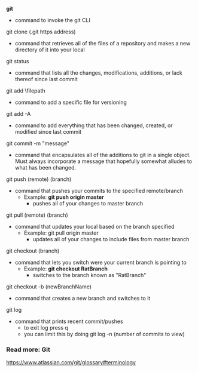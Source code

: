**git** 
- command to invoke the git CLI

git clone (.git https address)
- command that retrieves all of the files of a repository and makes a new directory of it into your local

git status
- command that lists all the changes, modifications, additions, or lack thereof since last commit

git add \filepath
- command to add a specific file for versioning

git add -A
- command to add everything that has been changed, created, or modified since last commit

git commit -m "message"
- command that encapsulates all of the additions to git in a single object. Must always incorporate a message that hopefully somewhat alludes to what has been changed.

git push (remote) (branch)
- command that pushes your commits to the specified remote/branch
	- Example: **git push origin master**
		- pushes all of your changes to master branch

git pull (remote) (branch)
- command that updates your local based on the branch specified
	- Example: git pull origin master
		- updates all of your changes to include files from master branch

git checkout (branch)
- command that lets you switch were your current branch is pointing to
	- Example: **git checkout RatBranch**
		- switches to the branch known as "RatBranch"

git checkout -b (newBranchName)
- command that creates a new branch and switches to it

git log
- command that prints recent commit/pushes
	- to exit log press q
	- you can limit this by doing git log -n (number of commits to view)


### Read more: Git
https://www.atlassian.com/git/glossary#terminology

